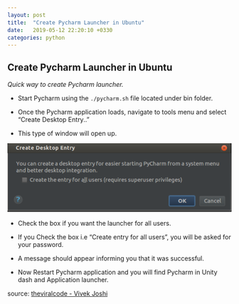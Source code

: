 ```yaml
---
layout: post
title:  "Create Pycharm Launcher in Ubuntu"
date:   2019-05-12 22:20:10 +0330
categories: python
---
```

## Create Pycharm Launcher in Ubuntu

*Quick way to create Pycharm launcher.*

- Start Pycharm using the `./pycharm.sh` file located under bin folder.

- Once the Pycharm application loads, navigate to tools menu and select “Create Desktop Entry..”

- This type of window will open up.

![Create Pycharm Launcher in Ubuntu](/uploads/2019/05/pycharm-01.png)

- Check the box if you want the launcher for all users.

- If you Check the box i.e “Create entry for all users”, you will be asked for your password.

- A message should appear informing you that it was successful.

- Now Restart Pycharm application and you will find Pycharm in Unity dash and Application launcher.

source: [theviralcode - Vivek Joshi](https://theviralcode.com/2017/06/13/create-pycharm-launcher-in-ubuntu/)

